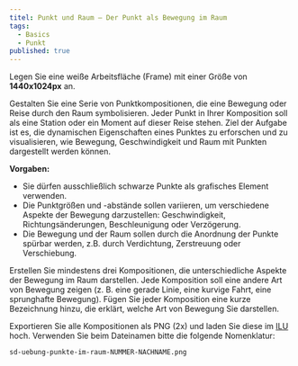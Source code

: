 ```yaml
---
titel: Punkt und Raum – Der Punkt als Bewegung im Raum
tags: 
  - Basics
  - Punkt
published: true
---
```


Legen Sie eine weiße Arbeitsfläche (Frame) mit einer Größe von **1440x1024px** an. 


Gestalten Sie eine Serie von Punktkompositionen, die eine Bewegung oder Reise durch den Raum symbolisieren. Jeder Punkt in Ihrer Komposition soll als eine Station oder ein Moment auf dieser Reise stehen. Ziel der Aufgabe ist es, die dynamischen Eigenschaften eines Punktes zu erforschen und zu visualisieren, wie Bewegung, Geschwindigkeit und Raum mit Punkten dargestellt werden können.

**Vorgaben:**
- Sie dürfen ausschließlich schwarze Punkte als grafisches Element verwenden.
- Die Punktgrößen und -abstände sollen variieren, um verschiedene Aspekte der Bewegung darzustellen: Geschwindigkeit, Richtungsänderungen, Beschleunigung oder Verzögerung.
- Die Bewegung und der Raum sollen durch die Anordnung der Punkte spürbar werden, z.B. durch Verdichtung, Zerstreuung oder Verschiebung.

Erstellen Sie mindestens drei Kompositionen, die unterschiedliche Aspekte der Bewegung im Raum darstellen. Jede Komposition soll eine andere Art von Bewegung zeigen (z. B. eine gerade Linie, eine kurvige Fahrt, eine sprunghafte Bewegung). Fügen Sie jeder Komposition eine kurze Bezeichnung hinzu, die erklärt, welche Art von Bewegung Sie darstellen.

Exportieren Sie alle Kompositionen als PNG (2x) und laden Sie diese im [ILU](https://ilu.th-koeln.de/ilias.php?baseClass=ilExerciseHandlerGUI&ref_id=474196&cmd=showOverview) hoch. Verwenden Sie beim Dateinamen bitte die folgende Nomenklatur:

```sd-uebung-punkte-im-raum-NUMMER-NACHNAME.png```
